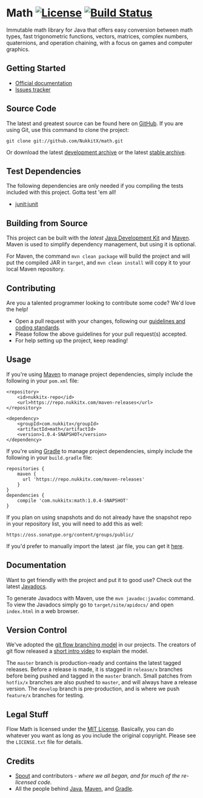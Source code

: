 # Math [![License](http://img.shields.io/badge/license-MIT-lightgrey.svg?style=flat)][License] [![Build Status](https://ci.nukkitx.com/job/NukkitX/job/math/job/master/badge/icon)](https://ci.nukkitx.com/job/NukkitX/job/math/job/master/)

Immutable math library for Java that offers easy conversion between math types, fast trigonometric functions, vectors, matrices, complex numbers, quaternions, and operation chaining, with a focus on games and computer graphics.

## Getting Started
* [Official documentation](#documentation)
* [Issues tracker](https://github.com/NukkitX/math/issues)

## Source Code
The latest and greatest source can be found here on [GitHub](https://github.com/NukkitX/math). If you are using Git, use this command to clone the project:

    git clone git://github.com/NukkitX/math.git

Or download the latest [development archive](https://github.com/NukkitX/math/archive/develop.zip) or the latest [stable archive](https://github.com/NukkitX/math/archive/master.zip).

## Test Dependencies
The following dependencies are only needed if you compiling the tests included with this project. Gotta test 'em all!
* [junit:junit](https://oss.sonatype.org/#nexus-search;gav~junit~junit~~~)

## Building from Source
This project can be built with the _latest_ [Java Development Kit](http://oracle.com/technetwork/java/javase/downloads) and [Maven](https://maven.apache.org/). Maven is used to simplify dependency management, but using it is optional.

For Maven, the command `mvn clean package` will build the project and will put the compiled JAR in `target`, and `mvn clean install` will copy it to your local Maven repository.

## Contributing
Are you a talented programmer looking to contribute some code? We'd love the help!

* Open a pull request with your changes, following our [guidelines and coding standards](CONTRIBUTING.md).
* Please follow the above guidelines for your pull request(s) accepted.
* For help setting up the project, keep reading!

## Usage
If you're using [Maven](https://maven.apache.org/download.html) to manage project dependencies, simply include the following in your `pom.xml` file:

    <repository>
        <id>nukkitx-repo</id>
        <url>https://repo.nukkitx.com/maven-releases</url>
    </repository>

    <dependency>
        <groupId>com.nukkitx</groupId>
        <artifactId>math</artifactId>
        <version>1.0.4-SNAPSHOT</version>
    </dependency>

If you're using [Gradle](https://www.gradle.org/) to manage project dependencies, simply include the following in your `build.gradle` file:

    repositories {
        maven {
          url 'https://repo.nukkitx.com/maven-releases'
        }
    }
    dependencies {
        compile 'com.nukkitx:math:1.0.4-SNAPSHOT'
    }

If you plan on using snapshots and do not already have the snapshot repo in your repository list, you will need to add this as well:

    https://oss.sonatype.org/content/groups/public/

If you'd prefer to manually import the latest .jar file, you can get it [here](https://ci.nukkitx.com/job/NukkitX/job/math/job/master).

## Documentation
Want to get friendly with the project and put it to good use? Check out the latest [Javadocs](https://ci.nukkitx.com/job/NukkitX/job/math/job/master/javadoc).

To generate Javadocs with Maven, use the `mvn javadoc:javadoc` command. To view the Javadocs simply go to `target/site/apidocs/` and open `index.html` in a web browser.

## Version Control
We've adopted the [git flow branching model](http://nvie.com/posts/a-successful-git-branching-model/) in our projects. The creators of git flow released a [short intro video](http://vimeo.com/16018419) to explain the model.

The `master` branch is production-ready and contains the latest tagged releases. Before a release is made, it is stagged in `release/x` branches before being pushed and tagged in the `master` branch. Small patches from `hotfix/x` branches are also pushed to `master`, and will always have a release version. The `develop` branch is pre-production, and is where we push `feature/x` branches for testing.

## Legal Stuff
Flow Math is licensed under the [MIT License][License]. Basically, you can do whatever you want as long as you include the original copyright. Please see the `LICENSE.txt` file for details.

## Credits
* [Spout](https://spout.org/) and contributors - *where we all began, and for much of the re-licensed code.*
* All the people behind [Java](http://www.oracle.com/technetwork/java/index.html), [Maven](https://maven.apache.org/), and [Gradle](https://www.gradle.org/).

[License]: https://tldrlegal.com/l/mit
